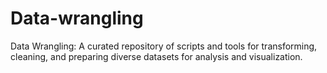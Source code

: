 # Data-wrangling
Data Wrangling: A curated repository of scripts and tools for transforming, cleaning, and preparing diverse datasets for analysis and visualization.
